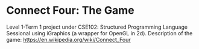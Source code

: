 # Connect Four: The Game
Level 1-Term 1 project under CSE102: Structured Programming Language Sessional using iGraphics (a wrapper for OpenGL in 2d).
Description of the game: https://en.wikipedia.org/wiki/Connect_Four
